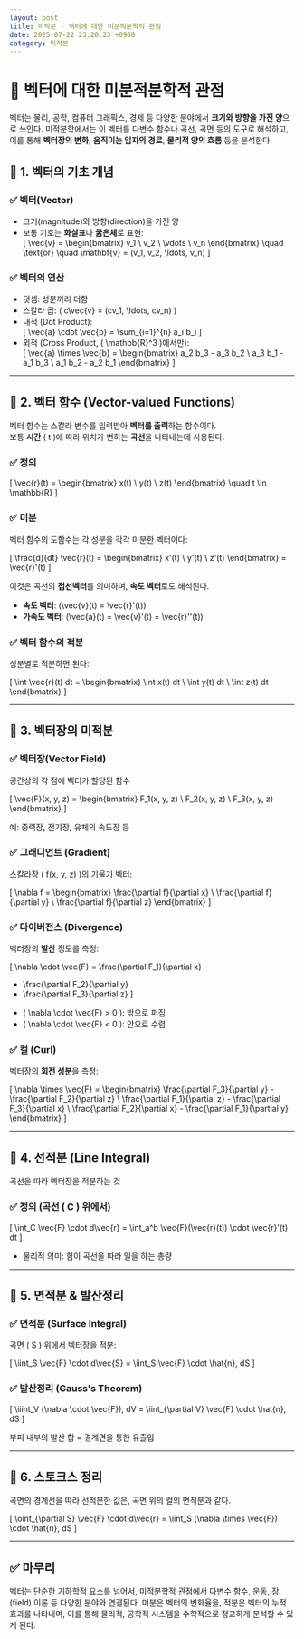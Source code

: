 ```yaml
---
layout: post
title: 미적분 - 벡터에 대한 미분적분학적 관점
date: 2025-07-22 23:20:23 +0900
category: 미적분
---
```

# 📘 벡터에 대한 미분적분학적 관점

벡터는 물리, 공학, 컴퓨터 그래픽스, 경제 등 다양한 분야에서 **크기와 방향을 가진 양**으로 쓰인다. 미적분학에서는 이 벡터를 다변수 함수나 곡선, 곡면 등의 도구로 해석하고, 이를 통해 **벡터장의 변화**, **움직이는 입자의 경로**, **물리적 양의 흐름** 등을 분석한다.

## 🔹 1. 벡터의 기초 개념

### ✅ 벡터(Vector)

- 크기(magnitude)와 방향(direction)을 가진 양
- 보통 기호는 **화살표**나 **굵은체**로 표현:  
  \[
  \vec{v} = \begin{bmatrix} v_1 \\ v_2 \\ \vdots \\ v_n \end{bmatrix}
  \quad \text{or} \quad \mathbf{v} = (v_1, v_2, \ldots, v_n)
  \]

### ✅ 벡터의 연산

- 덧셈: 성분끼리 더함
- 스칼라 곱: \( c\vec{v} = (cv_1, \ldots, cv_n) \)
- 내적 (Dot Product):  
  \[
  \vec{a} \cdot \vec{b} = \sum_{i=1}^{n} a_i b_i
  \]
- 외적 (Cross Product, \( \mathbb{R}^3 \)에서만):  
  \[
  \vec{a} \times \vec{b} = 
  \begin{bmatrix}
  a_2 b_3 - a_3 b_2 \\
  a_3 b_1 - a_1 b_3 \\
  a_1 b_2 - a_2 b_1
  \end{bmatrix}
  \]

---

## 🔹 2. 벡터 함수 (Vector-valued Functions)

벡터 함수는 스칼라 변수를 입력받아 **벡터를 출력**하는 함수이다.  
보통 **시간** \( t \)에 따라 위치가 변하는 **곡선**을 나타내는데 사용된다.

### ✅ 정의

\[
\vec{r}(t) = \begin{bmatrix}
x(t) \\
y(t) \\
z(t)
\end{bmatrix}
\quad t \in \mathbb{R}
\]

### ✅ 미분

벡터 함수의 도함수는 각 성분을 각각 미분한 벡터이다:

\[
\frac{d}{dt} \vec{r}(t) = \begin{bmatrix}
x'(t) \\
y'(t) \\
z'(t)
\end{bmatrix}
= \vec{r}'(t)
\]

이것은 곡선의 **접선벡터**를 의미하며, **속도 벡터**로도 해석된다.

- **속도 벡터**: \(\vec{v}(t) = \vec{r}'(t)\)
- **가속도 벡터**: \(\vec{a}(t) = \vec{v}'(t) = \vec{r}''(t)\)

### ✅ 벡터 함수의 적분

성분별로 적분하면 된다:

\[
\int \vec{r}(t) dt = \begin{bmatrix}
\int x(t) dt \\
\int y(t) dt \\
\int z(t) dt
\end{bmatrix}
\]

---

## 🔹 3. 벡터장의 미적분

### ✅ 벡터장(Vector Field)

공간상의 각 점에 벡터가 할당된 함수

\[
\vec{F}(x, y, z) = \begin{bmatrix}
F_1(x, y, z) \\
F_2(x, y, z) \\
F_3(x, y, z)
\end{bmatrix}
\]

예: 중력장, 전기장, 유체의 속도장 등

### ✅ 그래디언트 (Gradient)

스칼라장 \( f(x, y, z) \)의 기울기 벡터:

\[
\nabla f = \begin{bmatrix}
\frac{\partial f}{\partial x} \\
\frac{\partial f}{\partial y} \\
\frac{\partial f}{\partial z}
\end{bmatrix}
\]

### ✅ 다이버전스 (Divergence)

벡터장의 **발산** 정도를 측정:

\[
\nabla \cdot \vec{F} = \frac{\partial F_1}{\partial x}
+ \frac{\partial F_2}{\partial y}
+ \frac{\partial F_3}{\partial z}
\]

- \( \nabla \cdot \vec{F} > 0 \): 밖으로 퍼짐
- \( \nabla \cdot \vec{F} < 0 \): 안으로 수렴

### ✅ 컬 (Curl)

벡터장의 **회전 성분**을 측정:

\[
\nabla \times \vec{F} = \begin{bmatrix}
\frac{\partial F_3}{\partial y} - \frac{\partial F_2}{\partial z} \\
\frac{\partial F_1}{\partial z} - \frac{\partial F_3}{\partial x} \\
\frac{\partial F_2}{\partial x} - \frac{\partial F_1}{\partial y}
\end{bmatrix}
\]

---

## 🔹 4. 선적분 (Line Integral)

곡선을 따라 벡터장을 적분하는 것

### ✅ 정의 (곡선 \( C \) 위에서)

\[
\int_C \vec{F} \cdot d\vec{r}
= \int_a^b \vec{F}(\vec{r}(t)) \cdot \vec{r}'(t) dt
\]

- 물리적 의미: 힘이 곡선을 따라 일을 하는 총량

---

## 🔹 5. 면적분 & 발산정리

### ✅ 면적분 (Surface Integral)

곡면 \( S \) 위에서 벡터장을 적분:

\[
\iint_S \vec{F} \cdot d\vec{S}
= \iint_S \vec{F} \cdot \hat{n}\, dS
\]

### ✅ 발산정리 (Gauss's Theorem)

\[
\iiint_V (\nabla \cdot \vec{F})\, dV = \iint_{\partial V} \vec{F} \cdot \hat{n}\, dS
\]

부피 내부의 발산 합 = 경계면을 통한 유출입

---

## 🔹 6. 스토크스 정리

곡면의 경계선을 따라 선적분한 값은, 곡면 위의 컬의 면적분과 같다.

\[
\oint_{\partial S} \vec{F} \cdot d\vec{r}
= \iint_S (\nabla \times \vec{F}) \cdot \hat{n}\, dS
\]

---

## ✅ 마무리

벡터는 단순한 기하학적 요소를 넘어서, 미적분학적 관점에서 다변수 함수, 운동, 장(field) 이론 등 다양한 분야와 연결된다. 미분은 벡터의 변화율을, 적분은 벡터의 누적 효과를 나타내며, 이를 통해 물리적, 공학적 시스템을 수학적으로 정교하게 분석할 수 있게 된다.
